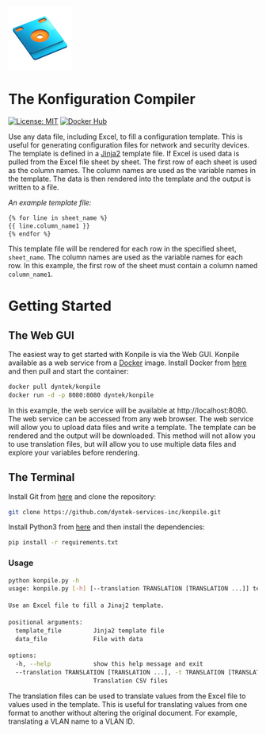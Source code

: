 ![](/static/img/konpile_128x128.png)

# The Konfiguration Compiler

[![License: MIT](https://img.shields.io/badge/License-MIT-yellow.svg)](https://mit-license.org)
[![Docker Hub](https://img.shields.io/badge/Docker-dyntek%2Fkonpile-blue)](https://hub.docker.com/r/dyntek/konpile)

Use any data file, including Excel, to fill a configuration template. This is useful for generating configuration files for network and security devices. The template is defined in a [Jinja2](https://jinja.palletsprojects.com/en/3.1.x/templates/) template file. If Excel is used data is pulled from the Excel file sheet by sheet. The first row of each sheet is used as the column names. The column names are used as the variable names in the template. The data is then rendered into the template and the output is written to a file.

_An example template file:_
```
{% for line in sheet_name %}
{{ line.column_name1 }}
{% endfor %}
```

This template file will be rendered for each row in the specified sheet, `sheet_name`. The column names are used as the variable names for each row. In this example, the first row of the sheet must contain a column named `column_name1`.

# Getting Started

## The Web GUI

The easiest way to get started with Konpile is via the Web GUI. Konpile available as a web service from a [Docker](https://www.docker.com/) image. Install Docker from [here](https://docs.docker.com/get-docker/) and then pull and start the container:

```bash
docker pull dyntek/konpile
docker run -d -p 8080:8080 dyntek/konpile
```

In this example, the web service will be available at http://localhost:8080. The web service can be accessed from any web browser. The web service will allow you to upload data files and write a template. The template can be rendered and the output will be downloaded. This method will not allow you to use translation files, but will allow you to use multiple data files and explore your variables before rendering.

## The Terminal

Install Git from [here](https://git-scm.com/downloads) and clone the repository:

```bash
git clone https://github.com/dyntek-services-inc/konpile.git
```

Install Python3 from [here](https://www.python.org/downloads/) and then install the dependencies:

```bash
pip install -r requirements.txt
```

### Usage

```bash
python konpile.py -h
usage: konpile.py [-h] [--translation TRANSLATION [TRANSLATION ...]] template_file data_file

Use an Excel file to fill a Jinaj2 template.

positional arguments:
  template_file         Jinja2 template file
  data_file             File with data

options:
  -h, --help            show this help message and exit
  --translation TRANSLATION [TRANSLATION ...], -t TRANSLATION [TRANSLATION ...]
                        Translation CSV files
```

The translation files can be used to translate values from the Excel file to values used in the template. This is useful for translating values from one format to another without altering the original document. For example, translating a VLAN name to a VLAN ID.